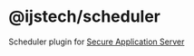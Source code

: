 # @ijstech/scheduler
Scheduler plugin for [Secure Application Server](https://github.com/ijstech/node)
